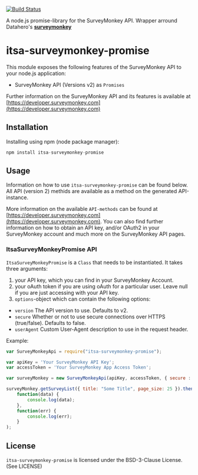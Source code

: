 [![Build Status](https://travis-ci.org/ItsAsbreuk/itsa-surveymonkey-promise.svg?branch=master)](https://travis-ci.org/ItsAsbreuk/itsa-surveymonkey-promise)


A node.js promise-library for the SurveyMonkey API.
Wrapper arround Datahero's <b><a href="https://github.com/Datahero/node-surveymonkey">surveymonkey</a></b>

# itsa-surveymonkey-promise

This module exposes the following features of the SurveyMonkey API to your node.js application:

 * SurveyMonkey API (Versions v2) as `Promises`

Further information on the SurveyMonkey API and its features is available at [https://developer.surveymonkey.com](https://developer.surveymonkey.com)

## Installation

Installing using npm (node package manager):

```js
npm install itsa-surveymonkey-promise
```

## Usage

Information on how to use `itsa-surveymonkey-promise` can be found below. All API (version 2) methids are available as a method on the generated API-instance.

More information on the available `API-methods` can be found at [https://developer.surveymonkey.com](https://developer.surveymonkey.com). You can also find further information on how to obtain an API key, and/or OAuth2 in your SurveyMonkey account and much more on the SurveyMonkey API pages.

### ItsaSurveyMonkeyPromise API

`ItsaSurveyMonkeyPromise` is a `Class` that needs to be instantiated. It takes three arguments:

1. your API key, which you can find in your SurveyMonkey Account.
2. your oAuth token if you are using oAuth for a particular user.  Leave null if you are just accessing with your API key.
3. `options`-object which can contain the following options:

 * `version` The API version to use. Defaults to v2.
 * `secure` Whether or not to use secure connections over HTTPS (true/false). Defaults to false.
 * `userAgent` Custom User-Agent description to use in the request header.


Example:

```js
var SurveyMonkeyApi = require("itsa-surveymonkey-promise");

var apiKey = 'Your SurveyMonkey API Key';
var accessToken = 'Your SurveyMonkey App Access Token';

var surveyMonkey = new SurveyMonkeyApi(apiKey, accessToken, { secure : true });

surveyMonkey.getSurveyList({ title: "Some Title", page_size: 25 }).then(
    function(data) {
        console.log(data);
    },
    function(err) {
        console.log(err);
    }
);
```

## License

`itsa-surveymonkey-promise` is licensed under the BSD-3-Clause License. (See LICENSE)
